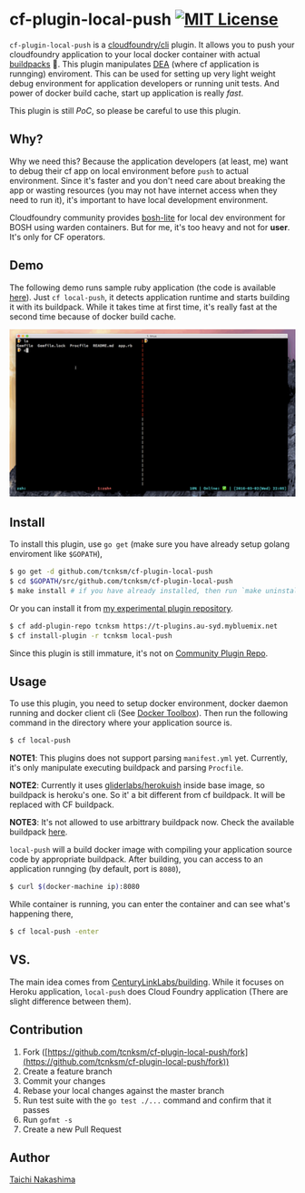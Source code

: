 # cf-plugin-local-push [![MIT License](http://img.shields.io/badge/license-MIT-blue.svg?style=flat-square)][license]

[license]: /LICENSE

`cf-plugin-local-push` is a [cloudfoundry/cli](https://github.com/cloudfoundry/cli) plugin. It allows you to push your cloudfoundry application to your local docker container with actual [buildpacks](http://docs.cloudfoundry.org/buildpacks/) :whale:. This plugin manipulates [DEA](https://docs.cloudfoundry.org/concepts/architecture/execution-agent.html) (where cf application is runnging) enviroment. This can be used for setting up very light weight debug environment for application developers or running unit tests. And power of docker build cache, start up application is really *fast*.

This plugin is still *PoC*, so please be careful to use this plugin.  

## Why?

Why we need this? Because the application developers (at least, me) want to debug their cf app on local environment before `push` to actual environment. Since it's faster and you don't need care about breaking the app or wasting resources (you may not have internet access when they need to run it), it's important to have local development environment.

Cloudfoundry community provides [bosh-lite](https://github.com/cloudfoundry/bosh-lite) for local dev environment for BOSH using warden containers. But for me, it's too heavy and not for **user**. It's only for CF operators. 

## Demo

The following demo runs sample ruby application (the code is available [here](/sample)). Just `cf local-push`, it detects application runtime and starts building it with its buildpack. While it takes time at first time, it's really fast at the second time because of docker build cache.

![demo](/doc/local-push.gif)


## Install

To install this plugin, use `go get` (make sure you have already setup golang enviroment like `$GOPATH`),

```bash
$ go get -d github.com/tcnksm/cf-plugin-local-push
$ cd $GOPATH/src/github.com/tcnksm/cf-plugin-local-push
$ make install # if you have already installed, then run `make uninstall` before
```

Or you can install it from [my experimental plugin repository](https://t-plugins.au-syd.mybluemix.net/ui/).

```bash
$ cf add-plugin-repo tcnksm https://t-plugins.au-syd.mybluemix.net
$ cf install-plugin -r tcnksm local-push
```

Since this plugin is still immature, it's not on [Community Plugin Repo](http://plugins.cloudfoundry.org/ui/). 

## Usage

To use this plugin, you need to setup docker environment, docker daemon running and docker client cli (See [Docker Toolbox](https://www.docker.com/products/docker-toolbox)). Then run the following command in the directory where your application source is.

```bash
$ cf local-push
```

**NOTE1**: This plugins does not support parsing `manifest.yml` yet. Currently, it's only manipulate executing buildpack and parsing `Procfile`.

**NOTE2**: Currently it uses [gliderlabs/herokuish](https://github.com/gliderlabs/herokuish) inside base image, so buildpack is heroku's one. So it' a bit different from cf buildpack. It will be replaced with CF buildpack.

**NOTE3**: It's not allowed to use arbittrary buildpack now. Check the available buildpack [here](https://github.com/gliderlabs/herokuish/tree/master/buildpacks).

`local-push` will a build docker image with compiling your application source code by appropriate buildpack. After building, you can access to an application runnging (by default, port is `8080`),

```bash
$ curl $(docker-machine ip):8080
```

While container is running, you can enter the container and can see what's happening there,

```bash
$ cf local-push -enter
```

## VS.

The main idea comes from [CenturyLinkLabs/building](https://github.com/CenturyLinkLabs/building). While it focuses on Heroku application, `local-push` does Cloud Foundry application (There are slight difference between them). 

## Contribution

1. Fork ([https://github.com/tcnksm/cf-plugin-local-push/fork](https://github.com/tcnksm/cf-plugin-local-push/fork))
1. Create a feature branch
1. Commit your changes
1. Rebase your local changes against the master branch
1. Run test suite with the `go test ./...` command and confirm that it passes
1. Run `gofmt -s`
1. Create a new Pull Request

## Author

[Taichi Nakashima](https://github.com/tcnksm)
